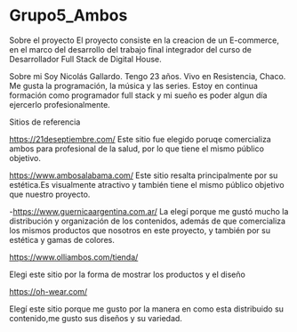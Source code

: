 # Grupo5_Ambos
Sobre el proyecto
El proyecto consiste en la creacion de un E-commerce, en el marco del desarrollo del trabajo final integrador del curso de Desarrollador Full Stack de Digital House. 

Sobre mi 
Soy Nicolás Gallardo. Tengo 23 años. Vivo en Resistencia, Chaco. Me gusta la programación, la música y las series. Estoy en continua formación como programador full stack y mi sueño es poder algun día ejercerlo profesionalmente.


Sitios de referencia

https://21deseptiembre.com/
Este sitio fue elegido poruqe comercializa ambos para profesional de la salud, por lo que tiene el mismo público objetivo.

https://www.ambosalabama.com/ 
Este sitio resalta principalmente por su estética.Es visualmente atractivo y también tiene el mismo público objetivo que nuestro proyecto. 


-https://www.guernicaargentina.com.ar/ La elegí porque me gustó mucho la distribución y organización de los contenidos, además de que comercializa los mismos productos que nosotros en este proyecto, y también por su estética y gamas de colores.


https://www.olliambos.com/tienda/

Elegi este sitio por la forma de mostrar los productos y el diseño


https://oh-wear.com/

Elegí este sitio porque me gusto por la manera en como esta distribuido su contenido,me  gusto sus diseños y su variedad.


